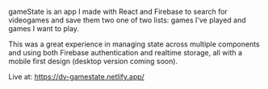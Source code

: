 gameState is an app I made with React and Firebase to search for videogames and save them two one of two lists: games I've played and games I want to play. 

This was a great experience in managing state across multiple components and using both Firebase authentication and realtime storage, all with a mobile first design (desktop version coming soon).

Live at: https://dv-gamestate.netlify.app/ 